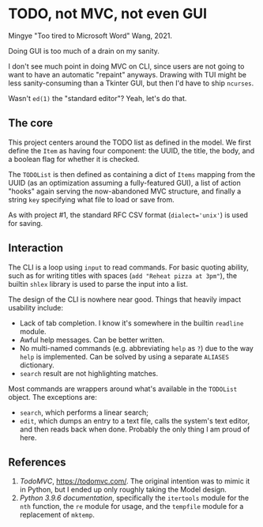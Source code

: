TODO, not MVC, not even GUI
===========================

Mingye "Too tired to Microsoft Word" Wang, 2021.

Doing GUI is too much of a drain on my sanity.

I don't see much point in doing MVC on CLI, since users are not going to
want to have an automatic "repaint" anyways. Drawing with TUI might be less
sanity-consuming than a Tkinter GUI, but then I'd have to ship `ncurses`.

Wasn't `ed(1)` the "standard editor"?  Yeah, let's do that.


The core
--------

This project centers around the TODO list as defined in the model.
We first define the `Item` as having four component: the UUID, the title, the body,
and a boolean flag for whether it is checked.

The `TODOList` is then defined as containing a dict of `Items` mapping from the UUID
(as an optimization assuming a fully-featured GUI), a list of action "hooks" again
serving the now-abandoned MVC structure, and finally a string `key` specifying what
file to load or save from.

As with project #1, the standard RFC CSV format (`dialect='unix'`) is used for saving.


Interaction
-----------

The CLI is a loop using `input` to read commands. For basic quoting ability, such
as for writing titles with spaces (`add "Reheat pizza at 3pm"`), the builtin `shlex`
library is used to parse the input into a list.

The design of the CLI is nowhere near good. Things that heavily impact usability include:

* Lack of tab completion. I know it's somewhere in the builtin `readline` module.
* Awful help messages. Can be better written.
* No multi-named commands (e.g. abbreviating `help` as `?`) due to the way `help` is
  implemented.  Can be solved by using a separate `ALIASES` dictionary.
* `search` result are not highlighting matches.

Most commands are wrappers around what's available in the `TODOList` object. The exceptions
are:

* `search`, which performs a linear search;
* `edit`, which dumps an entry to a text file, calls the system's text editor,
  and then reads back when done.  Probably the only thing I am proud of here.

References
----------

1. *TodoMVC*, <https://todomvc.com/>. The original intention was to mimic it in
   Python, but I ended up only roughly taking the Model design.
2. *Python 3.9.6 documentation*, specifically the `itertools` module for the `nth`
   function, the `re` module for usage, and the `tempfile` module for a replacement
   of `mktemp`.
